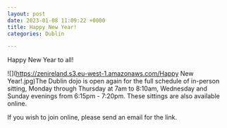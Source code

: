 ```yaml
---
layout: post
date: 2023-01-08 11:09:22 +0000
title: Happy New Year!
categories: Dublin

---
```

Happy New Year to all!

![](https://zenireland.s3.eu-west-1.amazonaws.com/Happy New Year!.jpg)The Dublin dojo is open again for the full schedule of in-person sitting, Monday through Thursday at 7am to 8:10am, Wednesday and Sunday evenings from 6:15pm - 7:20pm. These sittings are also available online.

If you wish to join online, please send an email for the link.